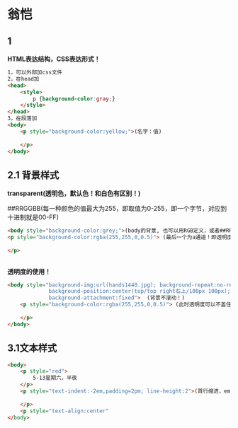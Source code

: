 # 翁恺

## 1

**HTML表达结构，CSS表达形式！**



```html
1，可以外部加css文件
2，在head加
<head>
    <style>
        p {background-color:gray;}
    </style>
</head>
3，在段落加
<body>
    <p style="background-color:yellow;">(名字：值)
        
    </p>
</body>

```



##  2.1 背景样式

**transparent(透明色，默认色！和白色有区别！)**

##RRGGBB(每一种颜色的值最大为255，即取值为0-255，即一个字节，对应到十进制就是00-FF)

```html
<body style="background-color:grey;">(body的背景, 也可以用RGB定义，或者##RRGGBB， rgb(255,255,0))（纯红+纯绿）
<p style="background-color:rgba(255,255,0,0.5)"> (最后一个为a通道！即透明度，当a=1是不透明)
	    
</p>
    
```

**透明度的使用！**

```html
<body style="background-img:url(hands1440.jpg); background-repeat:no-repeat(repeat-x/y);	
             background-position:center(top/top right右上/100px 100px);
             background-attachment:fixed">	(背景不滚动！)
    <p style="background-color:rgba(255,255,0,0.5)"> (此时透明度可以不盖住底部的背景！)
        
    </p>
</body>
```

## 3.1文本样式

```html
<body>
    <p style="red"> 
        5-13星期六，半夜
    </p>
    <p style="text-indent:-2em,padding=2pm; line-height:2">(首行缩进，em：当前字体的倍数，pt：印刷的磅，缩进可以是负的,padding:悬挂缩进, line-height:行间距)
       
    </p>
    <p style="text-align:center"
</body>
```

